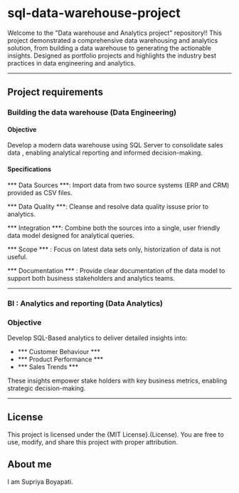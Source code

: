 # sql-data-warehouse-project

Welcome to the "Data warehouse and Analytics project" repository!!
This project demonstrated a comprehensive data warehousing and analytics solution, from building a data warehouse to generating the actionable insights. Designed as portfolio projects and highlights the industry best practices in data engineering and analytics.


----------------------

## Project requirements  

### Building the data warehouse (Data Engineering)
#### Objective
Develop a modern data warehouse using SQL Server to  consolidate sales data , enabling analytical reporting and informed decision-making.
#### Specifications 
*** Data Sources ***: Import data from two  source systems (ERP and CRM) provided as CSV files.

*** Data Quality ***: Cleanse and resolve data quality issuse prior to analytics.

*** Integration ***: Combine both the sources into a single, user friendly data model designed for analytical queries.

*** Scope *** : Focus on latest data sets only, historization of data is not useful.

*** Documentation *** : Provide clear documentation of the data model to support both business stakeholders and analytics teams.


---------

 ### BI : Analytics and reporting (Data Analytics)

 ### Objective 
Develop SQL-Based analytics to deliver detailed insights into:
- *** Customer Behaviour ***
- *** Product Performance ***
- *** Sales Trends ***
  
These insights empower stake holders with key business metrics, enabling strategic decision-making.

-----

## License 

This project is licensed under the {MIT License}.(License). You are free to use, modify, and share this project with proper attribution.

## About me 
I am Supriya Boyapati.

